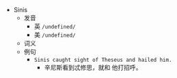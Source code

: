 - Sinis
  - 发音
    - 英 `/undefined/`
    - 美 `/undefined/`
  - 词义
  - 例句
    - `Sinis caught sight of Theseus and hailed him.`
      - 辛尼斯看到忒修思，就和 他打招呼。

